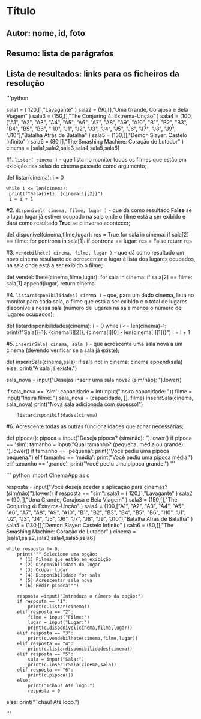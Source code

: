 # Título
## Autor: nome, id, foto
## Resumo: lista de parágrafos
## Lista de resultados: links para os ficheiros da resolução

'''python 

sala1 = ( 120,[],"Lavagante" )
sala2 = (90,[],"Uma Grande, Corajosa e Bela Viagem" )
sala3 = (150,[],"The Conjuring 4: Extrema-Unção" )
sala4 = (100,["A1", "A2", "A3", "A4", "A5", "A6", "A7", "A8", "A9", "A10", "B1", "B2", "B3", "B4", "B5", "B6", "I10", "J1", "J2", "J3", "J4", "J5", "J6", "J7", "J8", "J9", "J10"],"Batalha Atrás de Batalha" )
sala5 = (130,[],"Demon Slayer: Castelo Infinito" )
sala6 = (80,[],"The Smashing Machine: Coração de Lutador" )
cinema = [sala1,sala2,sala3,sala4,sala5,sala6]


#1. `listar( cinema )` - que lista no monitor todos os filmes que estão em exibição nas salas do cinema passado como argumento;

def listar(cinema):
    i = 0
    
    while i <= len(cinema):
     print(f"Sala{i+1}: {cinema[i][2]}")
     i = i + 1

#2. `disponivel( cinema, filme, lugar )` - que dá como resultado **False** se o lugar lugar já estiver ocupado na sala onde o filme está a ser exibido e dará como resultado **True** se o inverso acontecer;

def disponivel(cinema,filme,lugar):
    res = True
    for sala in cinema:
        if sala[2] == filme:
            for pontrona in sala[1]:
             if pontrona == lugar:
                res = False
    return res

#3. `vendebilhete( cinema, filme, lugar )` - que dá como resultado um novo cinema resultante de acrescentar o lugar à lista dos lugares ocupados, na sala onde está a ser exibido o filme;

def vendebilhete(cinema,filme,lugar):
    for sala in cinema:
        if sala[2] == filme:
            sala[1].append(lugar)
    return cinema

#4. `listardisponibilidades( cinema )` - que, para um dado cinema, lista no monitor para cada sala, o filme que está a ser exibido e o total de lugares disponíveis nessa sala (número de lugares na sala menos o número de lugares ocupados);

def listardisponibilidades(cinema):
    i = 0
    while i <= len(cinema)-1:
     print(f"Sala{i+1}: {cinema[i][2]}, {cinema[i][0] - len(cinema[i][1])}")
     i = i + 1

#5. `inserirSala( cinema, sala )` - que acrescenta uma sala nova a um cinema (devendo verificar se a sala já existe);

def inserirSala(cinema,sala):
    if sala not in cinema:
        cinema.append(sala)
    else:
        print("A sala já existe.")

sala_nova = input("Desejas inserir uma sala nova? (sim/não): ").lower()

if sala_nova  == 'sim':
        capacidade = int(input("Insira capacidade: "))
        filme = input("Insira filme: ")
        sala_nova = (capacidade, [], filme)
        inserirSala(cinema, sala_nova)
        print("Nova sala adicionada com sucesso!")
    
        listardisponibilidades(cinema)

#6. Acrescente todas as outras funcionalidades que achar necessárias;

def pipoca():
    pipoca = input("Deseja pipoca? (sim/não): ").lower()
    if pipoca == 'sim':
        tamanho = input("Qual tamanho? (pequena, média ou grande): ").lower()
        if tamanho == 'pequena':
            print("Você pediu uma pipoca pequena.")
        elif tamanho == 'média':
            print("Você pediu uma pipoca média.")
        elif tamanho == 'grande':
            print("Você pediu uma pipoca grande.")
  '''


  ´´´ python 
  import CinemaApp as c

resposta = input("Você deseja aceder a aplicação para cinemas?(sim/não)").lower()
if resposta == "sim":
    sala1 = ( 120,[],"Lavagante" )
    sala2 = (90,[],"Uma Grande, Corajosa e Bela Viagem" )
    sala3 = (150,[],"The Conjuring 4: Extrema-Unção" )
    sala4 = (100,["A1", "A2", "A3", "A4", "A5", "A6", "A7", "A8", "A9", "A10", "B1", "B2", "B3", "B4", "B5", "B6", "I10", "J1", "J2", "J3", "J4", "J5", "J6", "J7", "J8", "J9", "J10"],"Batalha Atrás de Batalha" )
    sala5 = (130,[],"Demon Slayer: Castelo Infinito" )
    sala6 = (80,[],"The Smashing Machine: Coração de Lutador" )
    cinema = [sala1,sala2,sala3,sala4,sala5,sala6]
    
    while resposta != 0:
        print(""" Selecione uma opção:
         * (1) Filmes que estão em exibição 
         * (2) Disponibilidade do lugar
         * (3) Ocupar lugar
         * (4) Disponibilidade for sala
         * (5) Acrescentar sala nova
         * (6) Pedir pipoca""")
        
        resposta =input("Introduza o número da opção:")
        if resposta == "1":
            print(c.listar(cinema)) 
        elif resposta == "2":
            filme = input("Filme:")
            lugar = input("Lugar:")
            print(c.disponivel(cinema,filme,lugar))
        elif resposta == "3":
            print(c.vendebilhete(cinema,filme,lugar))
        elif resposta == "4":
            print(c.listardisponibilidades(cinema))
        elif resposta == "5":
            sala = input("Sala:")
            print(c.inserirSala(cinema,sala))
        elif resposta == "6":
            print(c.pipoca())
        else:
            print("Tchau! Até logo.")
            resposta = 0

else:
    print("Tchau! Até logo.")

'''
